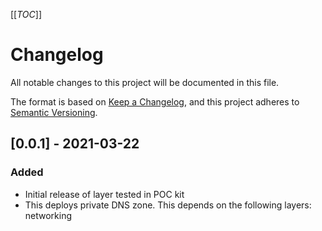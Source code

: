 [[_TOC_]]

# Changelog

All notable changes to this project will be documented in this file.

The format is based on [Keep a Changelog](https://keepachangelog.com/en/1.0.0/),
and this project adheres to [Semantic Versioning](https://semver.org/spec/v2.0.0.html).

## [0.0.1] - 2021-03-22

### Added

- Initial release of layer tested in POC kit
- This deploys private DNS zone. This depends on the following layers: networking

